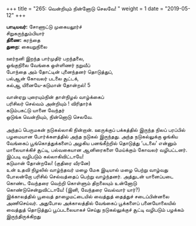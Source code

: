 ﻿+++
title = "265: வென்றியும் நின்னோடு செலவே!  "
weight = 1
date = "2019-05-12"
+++

**பாடியவர்:** சோணாட்டு முகையலூர்ச்  
சிறுகருந்தும்பியார்  
**திணை:** கரந்தை  
**துறை:** கையறுநிலை  
  
ஊர்நனி இறந்த பார்முதிர் பறந்தலை,  
ஓங்குநிலை வேங்கை ஒள்ளிணர் நறுவீப்  
போந்தை அம் தோட்டின் புனைந்தனர் தொடுத்துப்,  
பல்ஆன் கோவலர் படலை சூட்டக்,  
கல்ஆ யினையே-கடுமான் தோன்றல்! 5  
  
வான்ஏறு புரையும்நின் தாள்நிழல் வாழ்க்கைப்  
பரிசிலர் செல்வம் அன்றியும் ! விரிதார்க்  
கடும்பகட்டு யானை வேந்தர்  
ஒடுங்க வென்றியும், நின்னொடு செலவே.  
   
அந்தப் பெருமகன் நடுகல்லாகி நின்றான். ஊருக்குப் பக்கத்தில் இருந்த நிலப் பரப்பில் பழமையான போர்க்களத்தில் அந்த நடுகல் இருந்தது. அந்த நடுகல்லுக்கு ஓங்கிய வேங்கைப் பூங்கொத்துக்களைப் அழகிய பனங்கீற்றில் தொடுத்து ‘படலை’ என்னும் மாலையாக்கிச் சூட்டி, பல்வகையான ஆனிரைகளை மேய்க்கும் கோவலர் வழிபட்டனர். இப்படி வழிபடும் கல்லாகிவிட்டாயே!  
கடுமான் தோன்றலே! (குதிரை வீரனே)  
உன் உதவி நிழலில் வாழ்ந்தவர் மழை மேக இடியால் மழை பெற்று வாழ்வது போலன்றோ பரிசில் செல்வத்தைப் பெற்று வாழ்ந்தனர். அத்துடன் யானைப்படை கொண்ட வேந்தரை வெற்றி கொள்ளும் திறலையும் உன்னோடு கொண்டுசென்றுவிட்டாயே! (இனி, வேந்தரை வெல்வார் யார்?)  
இக்காலத்தில் பூவைத் தாழைமட்டையில் வைத்துத் தைத்துச் சடைப்பின்னலை அணிசெய்வர். அதுபோல அக்காலத்தில் வேங்கைப் பூக்களைப் பனையோலையில் வைத்துத் தொடுத்துப் பூப்படலையாகச் செய்து நடுகல்லுக்குச் சூட்டி வழிபடும் பழக்கம் இருந்திருக்கிறது  
